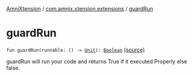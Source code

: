 [AmniXtension](../index.md) / [com.amnix.xtension.extensions](index.md) / [guardRun](./guard-run.md)

# guardRun

`fun guardRun(runnable: () -> `[`Unit`](https://kotlinlang.org/api/latest/jvm/stdlib/kotlin/-unit/index.html)`): `[`Boolean`](https://kotlinlang.org/api/latest/jvm/stdlib/kotlin/-boolean/index.html) [(source)](https://github.com/AmniX/AmniXTension/tree/master/AmniXtension/src/main/java/com/amnix/xtension/extensions/GlobalExtensions.kt#L121)

guardRun will run your code and returns True if it executed Properly else false.

